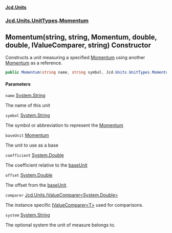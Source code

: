 #### [Jcd.Units](index.md 'index')
### [Jcd.Units.UnitTypes](Jcd.Units.UnitTypes.md 'Jcd.Units.UnitTypes').[Momentum](Momentum.md 'Jcd.Units.UnitTypes.Momentum')

## Momentum(string, string, Momentum, double, double, IValueComparer<double>, string) Constructor

Constructs a unit measuring a specified [Momentum](Momentum.md 'Jcd.Units.UnitTypes.Momentum') using another [Momentum](Momentum.md 'Jcd.Units.UnitTypes.Momentum') as a reference.

```csharp
public Momentum(string name, string symbol, Jcd.Units.UnitTypes.Momentum? baseUnit=null, double coefficient=1.0, double offset=0.0, Jcd.Units.IValueComparer<double>? comparer=null, string system="");
```
#### Parameters

<a name='Jcd.Units.UnitTypes.Momentum.Momentum(string,string,Jcd.Units.UnitTypes.Momentum,double,double,Jcd.Units.IValueComparer_double_,string).name'></a>

`name` [System.String](https://docs.microsoft.com/en-us/dotnet/api/System.String 'System.String')

The name of this unit

<a name='Jcd.Units.UnitTypes.Momentum.Momentum(string,string,Jcd.Units.UnitTypes.Momentum,double,double,Jcd.Units.IValueComparer_double_,string).symbol'></a>

`symbol` [System.String](https://docs.microsoft.com/en-us/dotnet/api/System.String 'System.String')

The symbol or abbreviation to represent the [Momentum](Momentum.md 'Jcd.Units.UnitTypes.Momentum')

<a name='Jcd.Units.UnitTypes.Momentum.Momentum(string,string,Jcd.Units.UnitTypes.Momentum,double,double,Jcd.Units.IValueComparer_double_,string).baseUnit'></a>

`baseUnit` [Momentum](Momentum.md 'Jcd.Units.UnitTypes.Momentum')

The unit to use as a base

<a name='Jcd.Units.UnitTypes.Momentum.Momentum(string,string,Jcd.Units.UnitTypes.Momentum,double,double,Jcd.Units.IValueComparer_double_,string).coefficient'></a>

`coefficient` [System.Double](https://docs.microsoft.com/en-us/dotnet/api/System.Double 'System.Double')

The coefficient relative to the [baseUnit](Momentum..ctor.LD3mY3/4ot+t6ZRf5V2QGg.md#Jcd.Units.UnitTypes.Momentum.Momentum(string,string,Jcd.Units.UnitTypes.Momentum,double,double,Jcd.Units.IValueComparer_double_,string).baseUnit 'Jcd.Units.UnitTypes.Momentum.Momentum(string, string, Jcd.Units.UnitTypes.Momentum, double, double, Jcd.Units.IValueComparer<double>, string).baseUnit')

<a name='Jcd.Units.UnitTypes.Momentum.Momentum(string,string,Jcd.Units.UnitTypes.Momentum,double,double,Jcd.Units.IValueComparer_double_,string).offset'></a>

`offset` [System.Double](https://docs.microsoft.com/en-us/dotnet/api/System.Double 'System.Double')

The offset from the [baseUnit](Momentum..ctor.LD3mY3/4ot+t6ZRf5V2QGg.md#Jcd.Units.UnitTypes.Momentum.Momentum(string,string,Jcd.Units.UnitTypes.Momentum,double,double,Jcd.Units.IValueComparer_double_,string).baseUnit 'Jcd.Units.UnitTypes.Momentum.Momentum(string, string, Jcd.Units.UnitTypes.Momentum, double, double, Jcd.Units.IValueComparer<double>, string).baseUnit').

<a name='Jcd.Units.UnitTypes.Momentum.Momentum(string,string,Jcd.Units.UnitTypes.Momentum,double,double,Jcd.Units.IValueComparer_double_,string).comparer'></a>

`comparer` [Jcd.Units.IValueComparer&lt;](IValueComparer_T_.md 'Jcd.Units.IValueComparer<T>')[System.Double](https://docs.microsoft.com/en-us/dotnet/api/System.Double 'System.Double')[&gt;](IValueComparer_T_.md 'Jcd.Units.IValueComparer<T>')

The instance specific [IValueComparer&lt;T&gt;](IValueComparer_T_.md 'Jcd.Units.IValueComparer<T>') used for comparisons.

<a name='Jcd.Units.UnitTypes.Momentum.Momentum(string,string,Jcd.Units.UnitTypes.Momentum,double,double,Jcd.Units.IValueComparer_double_,string).system'></a>

`system` [System.String](https://docs.microsoft.com/en-us/dotnet/api/System.String 'System.String')

The optional system the unit of measure belongs to.